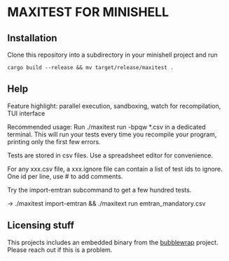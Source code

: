 # MAXITEST FOR MINISHELL

## Installation 

Clone this repository into a subdirectory in your minishell project and run
```
cargo build --release && mv target/release/maxitest .
```

## Help

Feature highlight: parallel execution, sandboxing, watch for recompilation, TUI
interface

Recommended usage: Run ./maxitest run -bpqw *.csv in a dedicated terminal. This will run your
tests every time you recompile your program, printing only the first few errors.

Tests are stored in csv files. Use a spreadsheet editor for convenience.

For any xxx.csv file, a xxx.ignore file can contain a list of test ids to ignore. One id per
line, use # to add comments.

Try the import-emtran subcommand to get a few hundred tests.

-> ./maxitest import-emtran && ./maxitext run emtran_mandatory.csv

## Licensing stuff

This projects includes an embedded binary from the [bubblewrap](https://github.com/containers/bubblewrap) project. Please reach out
if this is a problem.
